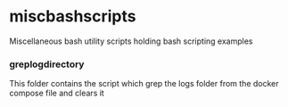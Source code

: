 # miscbashscripts
Miscellaneous bash utility scripts holding bash scripting examples

### greplogdirectory
This folder contains the script which grep the logs folder from the docker compose file and clears it
